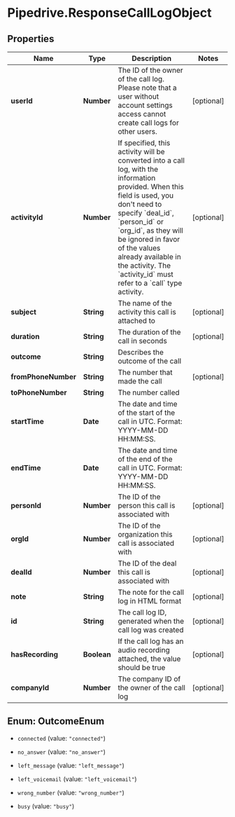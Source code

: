 # Pipedrive.ResponseCallLogObject

## Properties

Name | Type | Description | Notes
------------ | ------------- | ------------- | -------------
**userId** | **Number** | The ID of the owner of the call log. Please note that a user without account settings access cannot create call logs for other users. | [optional] 
**activityId** | **Number** | If specified, this activity will be converted into a call log, with the information provided. When this field is used, you don&#39;t need to specify &#x60;deal_id&#x60;, &#x60;person_id&#x60; or &#x60;org_id&#x60;, as they will be ignored in favor of the values already available in the activity. The &#x60;activity_id&#x60; must refer to a &#x60;call&#x60; type activity. | [optional] 
**subject** | **String** | The name of the activity this call is attached to | [optional] 
**duration** | **String** | The duration of the call in seconds | [optional] 
**outcome** | **String** | Describes the outcome of the call | 
**fromPhoneNumber** | **String** | The number that made the call | [optional] 
**toPhoneNumber** | **String** | The number called | 
**startTime** | **Date** | The date and time of the start of the call in UTC. Format: YYYY-MM-DD HH:MM:SS. | 
**endTime** | **Date** | The date and time of the end of the call in UTC. Format: YYYY-MM-DD HH:MM:SS. | 
**personId** | **Number** | The ID of the person this call is associated with | [optional] 
**orgId** | **Number** | The ID of the organization this call is associated with | [optional] 
**dealId** | **Number** | The ID of the deal this call is associated with | [optional] 
**note** | **String** | The note for the call log in HTML format | [optional] 
**id** | **String** | The call log ID, generated when the call log was created | [optional] 
**hasRecording** | **Boolean** | If the call log has an audio recording attached, the value should be true | [optional] 
**companyId** | **Number** | The company ID of the owner of the call log | [optional] 



## Enum: OutcomeEnum


* `connected` (value: `"connected"`)

* `no_answer` (value: `"no_answer"`)

* `left_message` (value: `"left_message"`)

* `left_voicemail` (value: `"left_voicemail"`)

* `wrong_number` (value: `"wrong_number"`)

* `busy` (value: `"busy"`)




